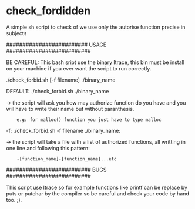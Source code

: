 # check_fordidden
A simple sh script to check of we use only the autorise function precise in subjects

######################### USAGE ##########################
  
 BE CAREFUL: This bash sript use the binary ltrace, this bin must be install on your machine if you ever want the script to run correctly.

./check_forbid.sh [-f filename] ./binary_name

DEFAULT: ./check_forbid.sh ./binary_name

  -> the script will ask you how may authorize function do you have and you will have to write their name but without paranthesis.
  
        e.g: for malloc() function you just have to type malloc
        
-f: ./check_forbid.sh -f filename ./binary_name:

  -> the script will take a file with a list of authorized functions, all writting in one line and following this pattern:
  
        -[function_name]-[function_name]...etc
       
########################## BUGS ##########################

This script use ltrace so for example functions like printf can be replace by puts or putchar by the compiler so be careful and check your code by hand too. ;).
